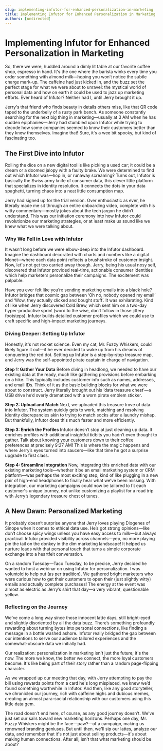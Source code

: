 ```yaml
---
slug: implementing-infutor-for-enhanced-personalization-in-marketing
title: Implementing Infutor for Enhanced Personalization in Marketing
authors: [undirected]
---
```



# Implementing Infutor for Enhanced Personalization in Marketing

So, there we were, huddled around a dimly lit table at our favorite coffee shop, espresso in hand. It's the one where the barista winks every time you order something with almond milk—hoping you won’t notice the subtle charge mark-up. The caffeine had just kicked in, and the buzz set the perfect stage for what we were about to unravel: the mystical world of personal data and how on earth it could be used to jazz up marketing efforts. Ever heard of Infutor? Neither had I, until Jerry brought it up. 

Jerry's that friend who finds beauty in details others miss, like that QR code taped to the underbelly of a rusty park bench. As someone constantly searching for the next big thing in marketing—usually at 3 AM when he has sudden epiphanies—Jerry had stumbled upon Infutor while trying to decode how some companies seemed to know their customers better than they knew themselves. Imagine that! Sure, it's a wee bit spooky, but kind of fascinating too.

## The First Dive into Infutor

Rolling the dice on a new digital tool is like picking a used car; it could be a dream or a doomed jalopy with a faulty brake. We were determined to find out which Infutor was—hop in, or runaway screaming? Turns out, Infutor is basically the Swiss army knife of consumer data, this clever little platform that specializes in identity resolution. It connects the dots in your data spaghetti, turning chaos into a neat little consumption map.

Jerry had signed up for the trial version. Over enthusiastic as ever, he literally made me sit through an entire onboarding video, complete with his witty commentary—mostly jokes about the tech jargon he didn’t understand. This was our initiation ceremony into how Infutor could revolutionize our marketing strategies, or at least make us sound like we knew what we were talking about. 

### Why We Fell in Love with Infutor

It wasn’t long before we were elbow-deep into the Infutor dashboard. Imagine the dashboard decorated with charts and numbers like a digital Monet—where each data point reflects a brushstroke of customer insight. Now, let's not get too carried away though. Jerry, being his usual nosy self, discovered that Infutor provided real-time, actionable consumer identities which help marketers personalize their campaigns. The excitement was palpable. 

Have you ever felt like you’re sending marketing emails into a black hole? Infutor bridges that cosmic gap between ‘Oh no, nobody opened my email’ and ‘Wow, they actually clicked and bought stuff’. It was exhilarating. Kind of like when Jerry discovered Cold Brew, which sent him on a two-day hyper-productive sprint (word to the wise, don’t follow in those jittery footsteps). Infutor builds detailed customer profiles which we could use to craft specific and high-impact marketing journeys.

### Diving Deeper: Setting Up Infutor

Honestly, it's not rocket science. Even my cat, Mr. Fuzzy Whiskers, could likely figure it out—if he ever decided to wake up from his dreams of conquering the red dot. Setting up Infutor is a step-by-step treasure map, and Jerry was the self-appointed pirate captain in charge of navigation.

**Step 1: Gather Your Data**
Before diving in headlong, we needed to have our existing data at the ready, much like gathering provisions before embarking on a hike. This typically includes customer info such as names, addresses, and email IDs. Think of it as the basic building blocks for what we were about to construct. Jerry literally brought out his ‘data treasure chest’—a USB drive he’d overly dramatized with a worn pirate emblem sticker.

**Step 2: Upload and Match**
Next, we uploaded this treasure trove of data into Infutor. The system quickly gets to work, matching and resolving identity discrepancies akin to trying to match socks after a laundry mishap. But thankfully, Infutor does this much faster and more efficiently. 

**Step 3: Enrich the Profiles**
Infutor doesn’t stop at just cleaning up data. It enriches profiles with additional insightful tidbits you hadn’t even thought to gather. Talk about knowing your customers down to their coffee preferences at precisely 9:27 AM! This is where the magic happens and where Jerry’s eyes turned into saucers—like that time he got a surprise upgrade to first class.

**Step 4: Streamline Integration**
Now, integrating this enriched data with our existing marketing tools—whether it be an email marketing system or CRM platform—was perhaps the most exciting step, kind of like plugging in a new pair of high-end headphones to finally hear what we’ve been missing. With integration, our marketing campaigns could now be tailored to fit each customer's unique journey, not unlike customizing a playlist for a road trip with Jerry’s legendary treasure chest of tunes.

## A New Dawn: Personalized Marketing

It probably doesn’t surprise anyone that Jerry loves playing Diogenes of Sinope when it comes to ethical data use. He’s got strong opinions—like don’t choose spicy wings unless you have easy access to milk—but always practical. Infutor provided visibility across channels—yep, no more playing pin the tail on the donkey in the dim marketing landscape! It helped us nurture leads with that personal touch that turns a simple corporate exchange into a heartfelt conversation. 

On a random Tuesday—Taco Tuesday, to be precise, Jerry decided he wanted to host a webinar on using Infutor for personalization. I was voluntold to help out (as per tradition). We gathered bright marketers who were curious how to get their customers to open their (just slightly witty) emails and actually complete purchases! The energy at the event was almost as electric as Jerry’s shirt that day—a very vibrant, questionable yellow. 

### Reflecting on the Journey

We've come a long way since those innocent latte days, still bright-eyed and slightly disoriented by all the data buzz. There’s something profoundly rewarding about turning bytes into personal connections, like finding a message in a bottle washed ashore. Infutor really bridged the gap between our intentions to serve our audience tailored experiences and the somewhat-obscure data we initially had.

Our realization: personalization in marketing isn't just the future; it's the now. The more we know, the better we connect, the more loyal customers become. It's like being part of their story rather than a random page-flipping character. 

As we wrapped up our meeting that day, with Jerry attempting to pay the bill using rewards points from a card he's long misplaced, we knew we’d found something worthwhile in Infutor. And then, like any good storyteller, we chronicled our journey, rich with caffeine highs and dubious memes, creating an almost para-social relationship with our customers using this little data gem.

The road doesn't end here, of course, as any good journey doesn’t. We've just set our sails toward new marketing horizons. Perhaps one day, Mr. Fuzzy Whiskers might be the face—paw?—of a campaign, making us renowned branding geniuses. But until then, we'll sip our lattes, analyze our data, and remember that it's not just about selling products—it's about making human connections. After all, isn't that what marketing should be about?